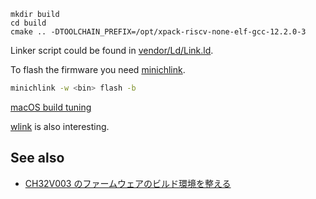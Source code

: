 ```
mkdir build
cd build
cmake .. -DTOOLCHAIN_PREFIX=/opt/xpack-riscv-none-elf-gcc-12.2.0-3
```

Linker script could be found in [vendor/Ld/Link.ld](vendor/Ld/Link.ld).

To flash the firmware you need [minichlink](https://github.com/cnlohr/ch32v003fun/tree/master/minichlink).

```bash
minichlink -w <bin> flash -b
```

[macOS build tuning](https://github.com/crosstyan/ch32v003fun/commit/2aa519b999e90d2de7cc1589ee867941b4284522)

[wlink](https://github.com/crosstyan/wlink) is also interesting.

## See also

- [CH32V003 のファームウェアのビルド環境を整える](https://74th.hateblo.jp/entry/2023/03/12/092600)
